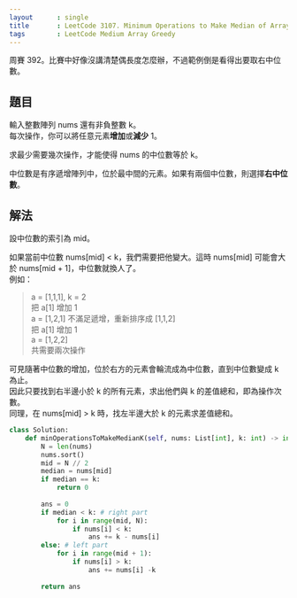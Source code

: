 ```yaml
---
layout      : single
title       : LeetCode 3107. Minimum Operations to Make Median of Array Equal to K
tags        : LeetCode Medium Array Greedy
---
```

周賽 392。比賽中好像沒講清楚偶長度怎麼辦，不過範例倒是看得出要取右中位數。  

## 題目

輸入整數陣列 nums 還有非負整數 k。  
每次操作，你可以將任意元素**增加**或**減少** 1。  

求最少需要幾次操作，才能使得 nums 的中位數等於 k。  

中位數是有序遞增陣列中，位於最中間的元素。如果有兩個中位數，則選擇**右中位數**。  

## 解法

設中位數的索引為 mid。  

如果當前中位數 nums[mid] < k，我們需要把他變大。這時 nums[mid] 可能會大於 nums[mid + 1]，中位數就換人了。  
例如：  
> a = [1,1,1], k = 2  
> 把 a[1] 增加 1  
> a = [1,2,1] 不滿足遞增，重新排序成 [1,1,2]  
> 把 a[1] 增加 1  
> a = [1,2,2]  
> 共需要兩次操作  

可見隨著中位數的增加，位於右方的元素會輪流成為中位數，直到中位數變成 k 為止。  
因此只要找到右半邊小於 k 的所有元素，求出他們與 k 的差值總和，即為操作次數。  
同理，在 nums[mid] > k 時，找左半邊大於 k 的元素求差值總和。  

```python
class Solution:
    def minOperationsToMakeMedianK(self, nums: List[int], k: int) -> int:
        N = len(nums)
        nums.sort()
        mid = N // 2
        median = nums[mid]
        if median == k:
            return 0
        
        ans = 0
        if median < k: # right part
            for i in range(mid, N):
                if nums[i] < k:
                    ans += k - nums[i]
        else: # left part
            for i in range(mid + 1):
                if nums[i] > k:
                    ans += nums[i] -k
                
        return ans
```
